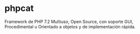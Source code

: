 # phpcat
Framework de PHP 7.2 Multiuso, Open Source, con soporte GUI, Procedimental u Orientado a objetos y de implementación rápida.
